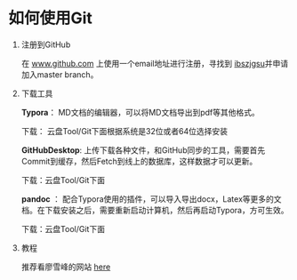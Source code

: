# 如何使用Git



1. 注册到GitHub

   在 www.github.com 上使用一个email地址进行注册，寻找到 [ibszjgsu](https://github.com/ibszjgsu)并申请加入master branch。

2. 下载工具

   **Typora**： MD文档的编辑器，可以将MD文档导出到pdf等其他格式。

   下载： 云盘Tool/Git下面根据系统是32位或者64位选择安装 

   **GitHubDesktop**: 上传下载各种文件，和GitHub同步的工具，需要首先Commit到缓存，然后Fetch到线上的数据库，这样数据才可以更新。

   下载：云盘Tool/Git下面

   **pandoc** ： 配合Typora使用的插件，可以导入导出docx，Latex等更多的文档。在下载安装之后，需要重新启动计算机，然后再启动Typora，方可生效。

   下载：云盘Tool/Git下面

3. 教程

   推荐看廖雪峰的网站 [here](https://www.liaoxuefeng.com/wiki/0013739516305929606dd18361248578c67b8067c8c017b000)

